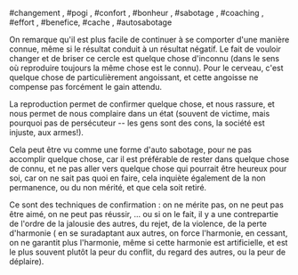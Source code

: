 #changement , #pogi , #confort , #bonheur , #sabotage , #coaching , #effort , #benefice, #cache , #autosabotage 

On remarque qu'il est plus facile de continuer à se comporter d'une manière connue, même si le résultat conduit à un résultat négatif.
Le fait de vouloir changer et de briser ce cercle est quelque chose d'inconnu (dans le sens où reproduire toujours la même chose est le connu). Pour le cerveau, c'est quelque chose de particulièrement angoissant, et cette angoisse ne compense pas forcément le gain attendu.

La reproduction permet de confirmer quelque chose, et nous rassure, et nous permet de nous complaire dans un état (souvent de victime, mais pourquoi pas de persécuteur -- les gens sont des cons, la société est injuste, aux armes!).

Cela peut être vu comme une forme d'auto sabotage, pour ne pas accomplir quelque chose, car il est préférable de rester dans quelque chose de connu, et ne pas aller vers quelque chose qui pourrait être heureux pour soi, car on ne sait pas quoi en faire, cela inquiète également de la non permanence, ou du non mérité, et que cela soit retiré.

Ce sont des techniques de confirmation : on ne mérite pas, on ne peut pas être aimé, on ne peut pas réussir, ... ou si on le fait, il y a une contrepartie de l'ordre de la jalousie des autres, du rejet, de la violence, de la perte d'harmonie ( en se suradaptant aux autres, on force l'harmonie, en cessant, on ne garantit plus l'harmonie, même si cette harmonie est artificielle, et est le plus souvent plutôt la peur du conflit, du regard des autres, ou la peur de déplaire).